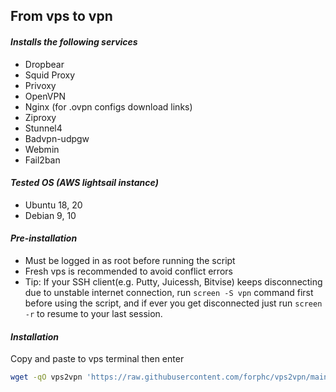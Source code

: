 ## From vps to vpn
#### ***Installs the following services***
- Dropbear
- Squid Proxy
- Privoxy
- OpenVPN
- Nginx (for .ovpn configs download links)
- Ziproxy
- Stunnel4
- Badvpn-udpgw
- Webmin
- Fail2ban
#### ***Tested OS (AWS lightsail instance)***
- Ubuntu 18, 20
- Debian 9, 10
#### ***Pre-installation***
- Must be logged in as root before running the script
- Fresh vps is recommended to avoid conflict errors
- Tip: If your SSH client(e.g. Putty, Juicessh, Bitvise) keeps disconnecting due to unstable internet connection, run  `screen -S vpn` command first before using the script, and if ever you get disconnected just run `screen -r` to resume to your last session.
#### ***Installation***
Copy and paste to vps terminal then enter
```bash
wget -qO vps2vpn 'https://raw.githubusercontent.com/forphc/vps2vpn/main/vps2vpn' && bash vps2vpn
```
